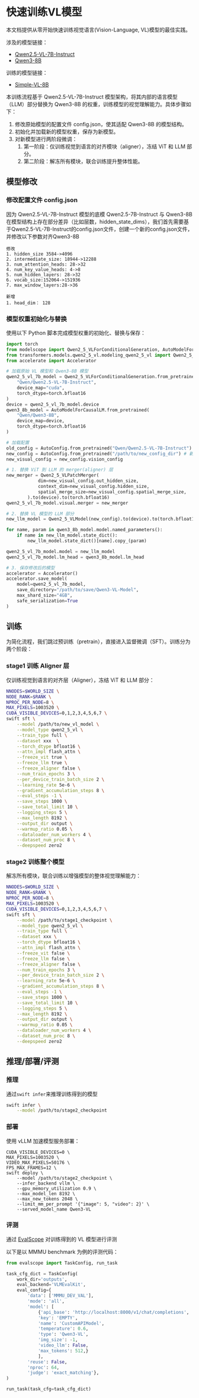 # 快速训练VL模型

本文档提供从零开始快速训练视觉语言(Vision-Language, VL)模型的最佳实践。

涉及的模型链接：
- [Qwen2.5-VL-7B-Instruct](https://www.modelscope.cn/models/Qwen/Qwen2.5-VL-7B-Instruct)
- [Qwen3-8B](https://www.modelscope.cn/models/Qwen/Qwen3-8B)

训练的模型链接：
- [Simple-VL-8B](https://www.modelscope.cn/models/swift/Simple-VL-8B/summary)


本训练流程基于 Qwen2.5-VL-7B-Instruct 模型架构，将其内部的语言模型（LLM）部分替换为 Qwen3-8B 的权重，训练模型的视觉理解能力。具体步骤如下：

1. 修改原始模型的配置文件 config.json，使其适配 Qwen3-8B 的模型结构。
2. 初始化并加载新的模型权重，保存为新模型。
3. 对新模型进行两阶段微调：
    1. 第一阶段：仅训练视觉到语言的对齐模块（aligner），冻结 ViT 和 LLM 部分。
    2. 第二阶段：解冻所有模块，联合训练提升整体性能。


## 模型修改

### 修改配置文件 config.json
因为 Qwen2.5-VL-7B-Instruct 模型的底模 Qwen2.5-7B-Instruct 与 Qwen3-8B 在模型结构上存在部分差异（比如层数，hidden_state_dims），我们首先需要基于Qwen2.5-VL-7B-Instruct的config.json文件，创建一个新的config.json文件，并修改以下参数对齐Qwen3-8B

```
修改
1. hidden_size 3584->4096
2. intermediate_size: 18944->12288
3. num_attention_heads: 28->32
4. num_key_value_heads: 4->8
5. num_hidden_layers: 28->32
6. vocab_size:152064->151936
7. max_window_layers:28->36

新增
1. head_dim： 128
```

### 模型权重初始化与替换
使用以下 Python 脚本完成模型权重的初始化、替换与保存：

```python
import torch
from modelscope import Qwen2_5_VLForConditionalGeneration, AutoModelForCausalLM, AutoConfig
from transformers.models.qwen2_5_vl.modeling_qwen2_5_vl import Qwen2_5_VLPatchMerger, Qwen2_5_VLModel
from accelerate import Accelerator

# 加载原始 VL 模型和 Qwen3-8B 模型
qwen2_5_vl_7b_model = Qwen2_5_VLForConditionalGeneration.from_pretrained(
    "Qwen/Qwen2.5-VL-7B-Instruct",
    device_map="cuda",
    torch_dtype=torch.bfloat16
)
device = qwen2_5_vl_7b_model.device
qwen3_8b_model = AutoModelForCausalLM.from_pretrained(
    "Qwen/Qwen3-8B",
    device_map=device,
    torch_dtype=torch.bfloat16
)

# 加载配置
old_config = AutoConfig.from_pretrained("Qwen/Qwen2.5-VL-7B-Instruct")
new_config = AutoConfig.from_pretrained("/path/to/new_config_dir") # 新 config 的文件夹路径
new_visual_config = new_config.vision_config

# 1. 替换 ViT 到 LLM 的 merger(aligner) 层
new_merger = Qwen2_5_VLPatchMerger(
            dim=new_visual_config.out_hidden_size,
            context_dim=new_visual_config.hidden_size,
            spatial_merge_size=new_visual_config.spatial_merge_size,
        ).to(device).to(torch.bfloat16)
qwen2_5_vl_7b_model.visual.merger = new_merger

# 2. 替换 VL 模型的 LLM 部分
new_llm_model = Qwen2_5_VLModel(new_config).to(device).to(torch.bfloat16)

for name, param in qwen3_8b_model.model.named_parameters():
    if name in new_llm_model.state_dict():
        new_llm_model.state_dict()[name].copy_(param)

qwen2_5_vl_7b_model.model = new_llm_model
qwen2_5_vl_7b_model.lm_head = qwen3_8b_model.lm_head

# 3. 保存修改后的模型
accelerator = Accelerator()
accelerator.save_model(
    model=qwen2_5_vl_7b_model,
    save_directory="/path/to/save/Qwen3-VL-Model",
    max_shard_size="4GB",
    safe_serialization=True
)
```


## 训练

为简化流程，我们跳过预训练（pretrain），直接进入监督微调（SFT）。训练分为两个阶段：

### stage1 训练 Aligner 层
仅训练视觉到语言的对齐层（Aligner），冻结 ViT 和 LLM 部分：

```bash
NNODES=$WORLD_SIZE \
NODE_RANK=$RANK \
NPROC_PER_NODE=8 \
MAX_PIXELS=1003520 \
CUDA_VISIBLE_DEVICES=0,1,2,3,4,5,6,7 \
swift sft \
    --model /path/to/new_vl_model \
    --model_type qwen2_5_vl \
    --train_type full \
    --dataset xxx  \
    --torch_dtype bfloat16 \
    --attn_impl flash_attn \
    --freeze_vit true \
    --freeze_llm true \
    --freeze_aligner false \
    --num_train_epochs 3 \
    --per_device_train_batch_size 2 \
    --learning_rate 5e-6 \
    --gradient_accumulation_steps 8 \
    --eval_steps -1 \
    --save_steps 1000 \
    --save_total_limit 10 \
    --logging_steps 5 \
    --max_length 8192 \
    --output_dir output \
    --warmup_ratio 0.05 \
    --dataloader_num_workers 4 \
    --dataset_num_proc 8 \
    --deepspeed zero2
```

### stage2 训练整个模型
解冻所有模块，联合训练以增强模型的整体视觉理解能力：

```bash
NNODES=$WORLD_SIZE \
NODE_RANK=$RANK \
NPROC_PER_NODE=8 \
MAX_PIXELS=1003520 \
CUDA_VISIBLE_DEVICES=0,1,2,3,4,5,6,7 \
swift sft \
    --model /path/to/stage1_checkpoint \
    --model_type qwen2_5_vl \
    --train_type full \
    --dataset xxx \
    --torch_dtype bfloat16 \
    --attn_impl flash_attn \
    --freeze_vit false \
    --freeze_llm false \
    --freeze_aligner false \
    --num_train_epochs 3 \
    --per_device_train_batch_size 2 \
    --learning_rate 5e-6 \
    --gradient_accumulation_steps 8 \
    --eval_steps -1 \
    --save_steps 1000 \
    --save_total_limit 10 \
    --logging_steps 5 \
    --max_length 8192 \
    --output_dir output \
    --warmup_ratio 0.05 \
    --dataloader_num_workers 4 \
    --dataset_num_proc 8 \
    --deepspeed zero2
```

## 推理/部署/评测

### 推理
通过`swift infer`来推理训练得到的模型
```bash
swift infer \
    --model /path/to/stage2_checkpoint

```

### 部署
使用 vLLM 加速模型服务部署：

```
CUDA_VISIBLE_DEVICES=0 \
MAX_PIXELS=1003520 \
VIDEO_MAX_PIXELS=50176 \
FPS_MAX_FRAMES=12 \
swift deploy \
    --model /path/to/stage2_checkpoint \
    --infer_backend vllm \
    --gpu_memory_utilization 0.9 \
    --max_model_len 8192 \
    --max_new_tokens 2048 \
    --limit_mm_per_prompt '{"image": 5, "video": 2}' \
    --served_model_name Qwen3-VL
```

### 评测
通过 [EvalScope](https://github.com/modelscope/evalscope/) 对训练得到的 VL 模型进行评测

以下是以 MMMU benchmark 为例的评测代码：
```python
from evalscope import TaskConfig, run_task

task_cfg_dict = TaskConfig(
    work_dir='outputs',
    eval_backend='VLMEvalKit',
    eval_config={
        'data': ['MMMU_DEV_VAL'],
        'mode': 'all',
        'model': [
            {'api_base': 'http://localhost:8000/v1/chat/completions',
            'key': 'EMPTY',
            'name': 'CustomAPIModel',
            'temperature': 0.6,
            'type': 'Qwen3-VL',
            'img_size': -1,
            'video_llm': False,
            'max_tokens': 512,}
            ],
        'reuse': False,
        'nproc': 64,
        'judge': 'exact_matching'},
)

run_task(task_cfg=task_cfg_dict)
```
